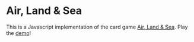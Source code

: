 # Air, Land & Sea

This is a Javascript implementation of the card game [Air, Land & Sea](https://boardgamegeek.com/boardgame/247367/air-land-and-sea). Play the [demo](https://air-land-and-sea.onrender.com/)!
